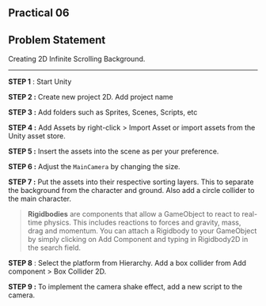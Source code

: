 ## Practical 06

## Problem Statement

Creating 2D Infinite Scrolling Background.

---

**STEP 1** : Start Unity

**STEP 2 :** Create new project 2D. Add project name

**STEP 3 :** Add folders such as Sprites, Scenes, Scripts, etc

**STEP 4 :** Add Assets by right-click > Import Asset or import assets from the Unity asset store.

**STEP 5 :** Insert the assets into the scene as per your preference.

**STEP 6 :** Adjust the `MainCamera` by changing the size.

**STEP 7 :** Put the assets into their respective sorting layers. This to separate the background from the character and ground. Also add a circle collider to the main character.

> **Rigidbodies** are components that allow a GameObject to react to real-time
physics. This includes reactions to forces and gravity, mass, drag and
momentum. You can attach a Rigidbody to your GameObject by simply
clicking on Add Component and typing in Rigidbody2D in the search field.
> 

**STEP 8** : Select the platform from Hierarchy. Add a box collider from
Add component > Box Collider 2D.

**STEP 9 :** To implement the camera shake effect, add a new script to the camera.